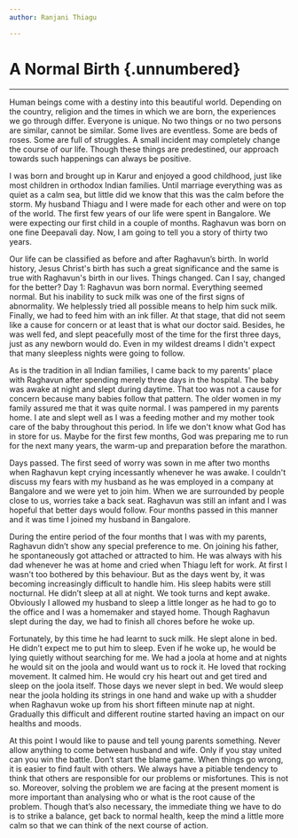 ```yaml
---
author: Ranjani Thiagu

---
```


# A Normal Birth {.unnumbered}

<hr>

Human beings come with a destiny into this beautiful world. Depending on the country, religion and the times in which we are born, the experiences we go through differ. Everyone is unique. No two things or no two persons are similar, cannot be similar. Some lives are eventless. Some are beds of roses. Some are full of struggles. A small incident may completely change the course of our life. Though these things are predestined, our approach towards such happenings can always be positive.

I was born and brought up in Karur and enjoyed a good childhood, just like most children in orthodox Indian families. Until marriage everything was as quiet as a calm sea, but little did we know that this was the calm before the storm. My husband Thiagu and I were made for each other and were on top of the world. The first few years of our life were spent in Bangalore. We were expecting our first child in a couple of months. Raghavun was born on one fine Deepavali day. Now, I am going to tell you a story of thirty two years.

Our life can be classified as before and after Raghavun’s birth. In world history, Jesus Christ's birth has such a great significance and the same is true with Raghavun's birth in our lives. Things changed. Can I say, changed for the better? Day 1: Raghavun was born normal. Everything seemed normal. But his inability to suck milk was one of the first signs of abnormality. We helplessly tried all possible means to help him suck milk. Finally, we had to feed him with an ink filler. At that stage, that did not seem like a cause for concern or at least that is what our doctor said. Besides, he was well fed, and slept peacefully most of the time for the first three days, just as any newborn would do. Even in my wildest dreams I didn't expect that many sleepless nights were going to follow.

As is the tradition in all Indian families, I came back to my parents' place with Raghavun after spending merely three days in the hospital. The baby was awake at night and slept during daytime. That too was not a cause for concern because many babies follow that pattern. The older women in my family assured me that it was quite normal. I was pampered in my parents home. I ate and slept well as I was a feeding mother and my mother took care of the baby throughout this period. In life we don't know what God has in store for us. Maybe for the first few months, God was preparing me to run for the next many years, the warm-up and preparation before the marathon.

Days passed. The first seed of worry was sown in me after two months when Raghavun kept crying incessantly whenever he was awake. I couldn't discuss my fears with my husband as he was employed in a company at Bangalore and we were yet to join him. When we are surrounded by people close to us, worries take a back seat. Raghavun was still an infant and I was hopeful that better days would follow. Four months passed in this manner and it was time I joined my husband in Bangalore.

During the entire period of the four months that I was with my parents, Raghavun didn’t show any special preference to me. On joining his father, he spontaneously got attached or attracted to him. He was always with his dad whenever he was at home and cried when Thiagu left for work. At first I wasn't too bothered by this behaviour. But as the days went by, it was becoming increasingly difficult to handle him. His sleep habits were still nocturnal. He didn’t sleep at all at night. We took turns and kept awake. Obviously I allowed my husband to sleep a little longer as he had to go to the office and I was a homemaker and stayed home. Though Raghavun slept during the day, we had to finish all chores before he woke up.

Fortunately, by this time he had learnt to suck milk. He slept alone in bed. He didn’t expect me to put him to sleep. Even if he woke up, he would be lying quietly without searching for me. We had a joola at home and at nights he would sit on the joola and would want us to rock it. He loved that rocking movement. It calmed him. He would cry his heart out and get tired and sleep on the joola itself. Those days we never slept in bed. We would sleep near the joola holding its strings in one hand and wake up with a shudder when Raghavun woke up from his short fifteen minute nap at night. Gradually this difficult and different routine started having an impact on our healths and moods.

At this point I would like to pause and tell young parents something. Never allow anything to come between husband and wife. Only if you stay united can you win the battle. Don’t start the blame game. When things go wrong, it is easier to find fault with others. We always have a pitiable tendency to think that others are responsible for our problems or misfortunes. This is not so. Moreover, solving the problem we are facing at the present moment is more important than analysing who or what is the root cause of the problem. Though that’s also necessary, the immediate thing we have to do is to strike a balance, get back to normal health, keep the mind a little more calm so that we can think of the next course of action.